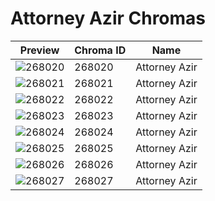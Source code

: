 # Attorney Azir Chromas



| Preview | Chroma ID | Name |
|---------|-----------|------|
| ![268020](https://raw.communitydragon.org/latest/plugins/rcp-be-lol-game-data/global/default/v1/champion-chroma-images/268/268020.png) | 268020 | Attorney Azir |
| ![268021](https://raw.communitydragon.org/latest/plugins/rcp-be-lol-game-data/global/default/v1/champion-chroma-images/268/268021.png) | 268021 | Attorney Azir |
| ![268022](https://raw.communitydragon.org/latest/plugins/rcp-be-lol-game-data/global/default/v1/champion-chroma-images/268/268022.png) | 268022 | Attorney Azir |
| ![268023](https://raw.communitydragon.org/latest/plugins/rcp-be-lol-game-data/global/default/v1/champion-chroma-images/268/268023.png) | 268023 | Attorney Azir |
| ![268024](https://raw.communitydragon.org/latest/plugins/rcp-be-lol-game-data/global/default/v1/champion-chroma-images/268/268024.png) | 268024 | Attorney Azir |
| ![268025](https://raw.communitydragon.org/latest/plugins/rcp-be-lol-game-data/global/default/v1/champion-chroma-images/268/268025.png) | 268025 | Attorney Azir |
| ![268026](https://raw.communitydragon.org/latest/plugins/rcp-be-lol-game-data/global/default/v1/champion-chroma-images/268/268026.png) | 268026 | Attorney Azir |
| ![268027](https://raw.communitydragon.org/latest/plugins/rcp-be-lol-game-data/global/default/v1/champion-chroma-images/268/268027.png) | 268027 | Attorney Azir |